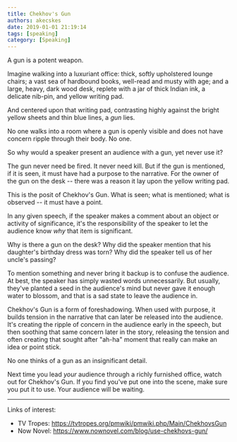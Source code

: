 ```yaml
---
title: Chekhov's Gun
authors: akecskes
date: 2019-01-01 21:19:14
tags: [speaking]
category: [Speaking]
---
```


<p>A gun is a potent weapon.</p>
<p>Imagine walking into a luxuriant office: thick, softly upholstered lounge chairs; a vast sea of hardbound books, well-read and musty with age; and a large, heavy, dark wood desk, replete with a jar of thick Indian ink, a delicate nib-pin, and yellow writing pad. </p>
<p>And centered upon that writing pad, contrasting highly against the bright yellow sheets and thin blue lines, a <em>gun</em> lies.</p>

<p>No one walks into a room where a gun is openly visible and does not have concern ripple through their body. No one. </p>
<p>So why would a speaker present an audience with a gun, yet never use it?</p>
<p>The gun never need be fired. It never need kill. But if the gun is mentioned, if it is seen, it must have had a purpose to the narrative. For the owner of the gun on the desk -- there was a reason it lay upon the yellow writing pad.</p>

<!--truncate-->

<p>This is the posit of Chekhov's Gun. What is seen; what is mentioned; what is observed -- it must have a point.</p>
<p>In any given speech, if the speaker makes a comment about an object or activity of significance, it's the responsibility of the speaker to let the audience know <em>why </em>that item is significant.</p>
<p>Why is there a gun on the desk? Why did the speaker mention that his daughter's birthday dress was torn? Why did the speaker tell us of her uncle's passing?</p>
<p>To mention something and never bring it backup is to confuse the audience. At best, the speaker has simply wasted words unnecessarily. But usually, they've planted a seed in the audience's mind but never gave it enough water to blossom, and that is a sad state to leave the audience in.</p>
<p>Chekhov's Gun is a form of foreshadowing. When used with purpose, it builds tension in the narrative that can later be released into the audience. It's creating the ripple of concern in the audience early in the speech, but then soothing that same concern later in the story, releasing the tension and often creating that sought after "ah-ha" moment that really can make an idea or point stick.</p>
<p>No one thinks of a gun as an insignificant detail.</p>
<p>Next time you lead <em>your</em> audience through a richly furnished office, watch out for Chekhov's Gun. If you find you've put one into the scene, make sure you put it to use. Your audience will be waiting.</p>
<hr />
<p>Links of interest:</p>
<ul>
<li>TV Tropes: <a href="https://tvtropes.org/pmwiki/pmwiki.php/Main/ChekhovsGun">https://tvtropes.org/pmwiki/pmwiki.php/Main/ChekhovsGun</a></li>
<li>Now Novel: <a href="https://www.nownovel.com/blog/use-chekhovs-gun/">https://www.nownovel.com/blog/use-chekhovs-gun/</a> </li>
</ul>